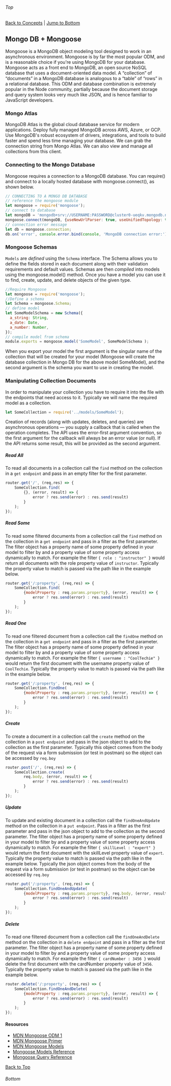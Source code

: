 ###### Top
[Back to Concepts](README.md) | [Jump to Bottom](#Bottom) 
## Mongo DB + Mongoose
Mongoose is a MongoDB object modeling tool designed to work in an asynchronous environment. Mongoose is by far the most popular ODM, and is a reasonable choice if you're using MongoDB for your database. Mongoose acts as a front end to MongoDB, an open source NoSQL database that uses a document-oriented data model. A “collection” of “documents” in a MongoDB database is analogous to a “table” of “rows” in a relational database.
This ODM and database combination is extremely popular in the Node community, partially because the document storage and query system looks very much like JSON, and is hence familiar to JavaScript developers.
### Mongo Atlas
MongoDB Atlas is the global cloud database service for modern applications. Deploy fully managed MongoDB across AWS, Azure, or GCP. Use MongoDB's robust ecosystem of drivers, integrations, and tools to build faster and spend less time managing your database. We can grab the connection string from Mongo Atlas. We can also view and manage all collections from this client.
### Connecting to the Mongo Database
Mongoose requires a connection to a MongoDB database. You can require() and connect to a locally hosted database with mongoose.connect(), as shown below.
```JavaScript
// CONNECTING TO A MONGO DB DATABASE
// reference the mongoose module 
let mongoose = require('mongoose');
// connect to database
let mongoDB = 'mongodb+srv://USERNAME:PASSWORD@cluster0-ueqkv.mongodb.net/DATABASE_NAME?retryWrites=true&w=majority'
mongoose.connect(mongoDB, {useNewUrlParser: true, useUnifiedTopology: true, useFindAndModify: false});
// connection error message
let db = mongoose.connection;
db.on('error', console.error.bind(console, 'MongoDB connection error:'));
```
### Mongoose Schemas
`Models` are *defined* using the `Schema` interface. The Schema allows you to define the fields stored in each document along with their validation requirements and default values. 
Schemas are then *compiled* into models using the mongoose.model() method. Once you have a model you can use it to find, create, update, and delete objects of the given type.
```JavaScript
//Require Mongoose
let mongoose = require('mongoose');
//Define a schema
let Schema = mongoose.Schema;
// define model
let SomeModelSchema = new Schema({
  a_string: String,
  a_date: Date,
  a_number: Number,
});
// compile model from schema
module.exports = mongoose.model('SomeModel', SomeModelSchema );
```
When you export your model the first argument is the singular name of the collection that will be created for your model (Mongoose will create the database collection in Mongo DB for the above model SomeModel), and the second argument is the schema you want to use in creating the model.
### Manipulating Collection Documents
In order to manipulate your collection you have to require it into the file with the endpoints that need access to it. Typically we will name the required model as a collection.
```JavaScript
let SomeCollection = require('../models/SomeModel');
```
Creation of records (along with updates, deletes, and queries) are asynchronous operations — you supply a callback that is called when the operation completes. The API uses the error-first argument convention, so the first argument for the callback will always be an error value (or null). If the API returns some result, this will be provided as the second argument.
##### Read All
To read all documents in a collection call the `find` method on the collection in a `get endpoint` and pass in an empty filter for the first parameter.
```JavaScript
router.get('/', (req,res) => {
    SomeCollection.find(
        {}, (error, result) => {
            error ? res.send(error) : res.send(result)
        }
    );
});
```
##### Read Some
To read some filtered documents from a collection call the `find` method on the collection in a `get endpoint` and pass in a filter as the first parameter. The filter object has a property name of some property defined in your model to filter by and a property value of some property access dynamically to match. For example the filter `{ role : "instructor" }` would return all documents with the role property value of `instructor`. Typically the property value to match is passed via the path like in the example below.
```JavaScript
router.get('/:property', (req,res) => {
    SomeCollection.find(
        {modelProperty : req.params.property}, (error, result) => {
            error ? res.send(error) : res.send(result)
        }
    );
});
```
##### Read One
To read one filtered document from a collection call the `findOne` method on the collection in a `get endpoint` and pass in a filter as the first parameter. The filter object has a property name of some property defined in your model to filter by and a property value of some property access dynamically to match. For example the filter `{ username : "CoolTechie" }` would return the first document with the username property value of `CoolTechie`. Typically the property value to match is passed via the path like in the example below.
```JavaScript
router.get('/:property', (req,res) => {
    SomeCollection.findOne(
        {modelProperty : req.params.property}, (error, result) => {
            error ? res.send(error) : res.send(result)
        }
    );
});
```
##### Create
To create a document in a collection call the `create` method on the collection in a `post endpoint` and pass in the json object to add to the collection as the first parameter. Typically this object comes from the body of the request via a form submission (or test in postman) so the object can  be accessed by `req.boy`
```JavaScript
router.post('/', (req,res) => {
    SomeCollection.create(
        req.body, (error, result) => {
            error ? res.send(error) : res.send(result)
        }
    );
});
```
##### Update
To update and existing document in a collection call the `findOneAndUpdate` method on the collection in a `put endpoint`. Pass in a filter as the first parameter and pass in the json object to add to the collection as the second parameter. The filter object has a property name of some property defined in your model to filter by and a property value of some property access dynamically to match. For example the filter `{ skillLevel : "expert" }` would return the first document with the skillLevel property value of `expert`. Typically the property value to match is passed via the path like in the example below. Typically the json object comes from the body of the request via a form submission (or test in postman) so the object can  be accessed by `req.boy`
```JavaScript
router.put('/:property', (req,res) => {
    SomeCollection.findOneAndUpdate(
        {modelProperty : req.params.property}, req.body, (error, result) => {
            error ? res.send(error) : res.send(result)
        }
    );
});
```
##### Delete
To read one filtered document from a collection call the `findOneAndDelete` method on the collection in a `delete endpoint` and pass in a filter as the first parameter. The filter object has a property name of some property defined in your model to filter by and a property value of some property access dynamically to match. For example the filter `{ cardNumber : 3456 }` would delete the first document with the cardNumber property value of `3456`. Typically the property value to match is passed via the path like in the example below.
```JavaScript
router.delete('/:property', (req,res) => {
    SomeCollection.findOneAndDelete(
        {modelProperty : req.params.property}, (error, result) => {
            error ? res.send(error) : res.send(result)
        }
    );
});
```
#### Resources
- [MDN Mongoose ODM 1](https://developer.mozilla.org/en-US/docs/Learn/Server-side/Express_Nodejs/mongoose)
- [MDN Mongoose Primer](https://developer.mozilla.org/en-US/docs/Learn/Server-side/Express_Nodejs/mongoose#Mongoose_primer)
- [MDN Mongoose Models](https://developer.mozilla.org/en-US/docs/Learn/Server-side/Express_Nodejs/mongoose#Using_models)
- [Mongoose Models Reference](https://mongoosejs.com/docs/models.html)
- [Mongoose Query Reference](https://mongoosejs.com/docs/queries.html)

[Back to Top](#Top)
###### Bottom